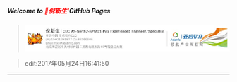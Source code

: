 ##### Welcome to <span style="color:red">🍎倪新生'</span>GitHub Pages
>![](AboutMe/nixs.png)

>edit:2017年05月24日16:41:50

>[](https://github.com/wvqusrtg)

>

---